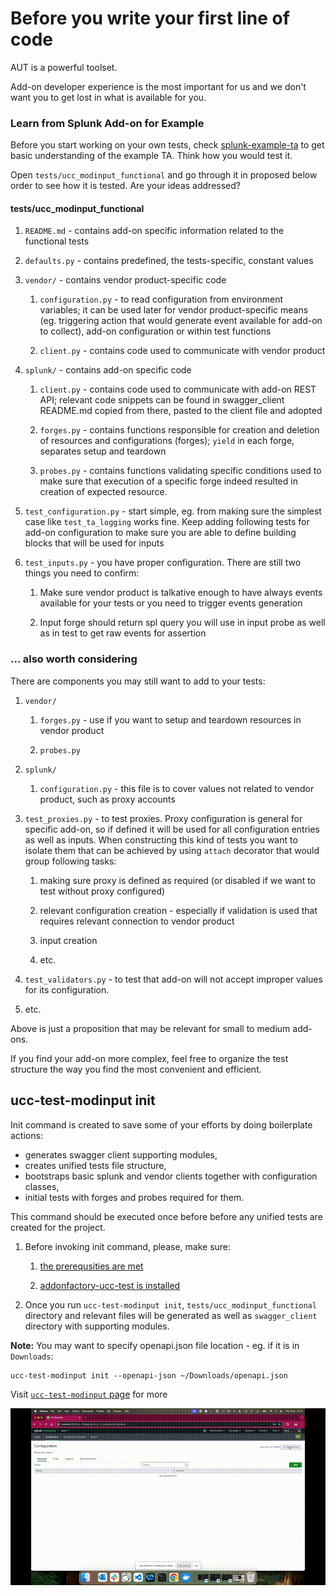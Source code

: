 # Before you write your first line of code

AUT is a powerful toolset.

Add-on developer experience is the most important for us and we don't want you to get lost in what is available for you.

### Learn from Splunk Add-on for Example

Before you start working on your own tests, check [splunk-example-ta](https://github.com/splunk/splunk-example-ta) to get basic understanding of the example TA. Think how you would test it.

Open `tests/ucc_modinput_functional` and go through it in proposed below order to see how it is tested. Are your ideas addressed?

#### tests/ucc_modinput_functional

1. `README.md` - contains add-on specific information related to the functional tests

2. `defaults.py` - contains predefined, the tests-specific, constant values

3. `vendor/` - contains vendor product-specific code

    1. `configuration.py` - to read configuration from environment variables; it can be used later for vendor product-specific means (eg. triggering action that would generate event available for add-on to collect), add-on configuration or within test functions

    2. `client.py` - contains code used to communicate with vendor product

4. `splunk/` - contains add-on specific code

    1. `client.py` - contains code used to communicate with add-on REST API; relevant code snippets can be found in swagger_client README.md copied from there, pasted to the client file and adopted

    2. `forges.py` - contains functions responsible for creation and deletion of resources and configurations (forges); `yield` in each forge, separates setup and teardown

    3. `probes.py` - contains functions validating specific conditions used to make sure that execution of a specific forge indeed resulted in creation of expected resource.

5. `test_configuration.py` - start simple, eg. from making sure the simplest case like `test_ta_logging` works fine. Keep adding following tests for add-on configuration to make sure you are able to define building blocks that will be used for inputs

6. `test_inputs.py` - you have proper configuration. There are still two things you need to confirm:

    1. Make sure vendor product is talkative enough to have always events available for your tests or you need to trigger events generation

    2. Input forge should return spl query you will use in input probe as well as in test to get raw events for assertion

### ... also worth considering

There are components you may still want to add to your tests:

1. `vendor/` 

    1. `forges.py` - use if you want to setup and teardown resources in vendor product

    2. `probes.py`

2. `splunk/`

    1. `configuration.py` - this file is to cover values not related to vendor product, such as proxy accounts

3. `test_proxies.py` - to test proxies. Proxy configuration is general for specific add-on, so if defined it will be used for all configuration entries as well as inputs. When constructing this kind of tests you want to isolate them that can be achieved by using `attach` decorator that would group following tasks:
    
    1. making sure proxy is defined as required (or disabled if we want to test without proxy configured)

    2. relevant configuration creation - especially if validation is used that requires relevant connection to vendor product

    3. input creation

    4. etc.

4. `test_validators.py` - to test that add-on will not accept improper values for its configuration.

5. etc.

Above is just a proposition that may be relevant for small to medium add-ons.

If you find your add-on more complex, feel free to organize the test structure the way you find the most convenient and efficient.

## ucc-test-modinput init
Init command is created to save some of your efforts by doing boilerplate actions: 
- generates swagger client supporting modules, 
- creates unified tests file structure, 
- bootstraps basic splunk and vendor clients together with configuration classes, 
- initial tests with forges and probes required for them. 

This command should be executed once before before any unified tests are created for the project.

1. Before invoking init command, please, make sure:

    1. [the prerequsities are met](./index.md#prerequisites)

    2. [addonfactory-ucc-test is installed](index.md#installation)

2. Once you run `ucc-test-modinput init`, `tests/ucc_modinput_functional` directory and relevant files will be generated as well as `swagger_client` directory with supporting modules.

**Note:** You may want to specify openapi.json file location - eg. if it is in `Downloads`:
```console
ucc-test-modinput init --openapi-json ~/Downloads/openapi.json
```
Visit [`ucc-test-modinput` page](./ucc-test-modinput_cli_tool.md) for more

![ucc-test-modinput init](./images/ucc-test-modinput_init.gif)
